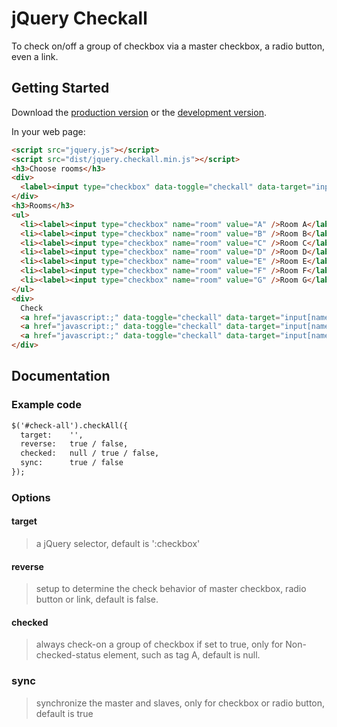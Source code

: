 # jQuery Checkall

To check on/off a group of checkbox via a master checkbox, a radio button, even a link.

## Getting Started
Download the [production version][min] or the [development version][max].

[min]: https://raw.github.com/xixilive/jquery-checkall/master/dist/jquery.checkall.min.js
[max]: https://raw.github.com/xixilive/jquery-checkall/master/dist/jquery.checkall.js

In your web page:

```html
<script src="jquery.js"></script>
<script src="dist/jquery.checkall.min.js"></script>
<h3>Choose rooms</h3>
<div>
  <label><input type="checkbox" data-toggle="checkall" data-target="input[name=room]" />Check All</label>
</div>
<h3>Rooms</h3>
<ul>
  <li><label><input type="checkbox" name="room" value="A" />Room A</label></li>
  <li><label><input type="checkbox" name="room" value="B" />Room B</label></li>
  <li><label><input type="checkbox" name="room" value="C" />Room C</label></li>
  <li><label><input type="checkbox" name="room" value="D" />Room D</label></li>
  <li><label><input type="checkbox" name="room" value="E" />Room E</label></li>
  <li><label><input type="checkbox" name="room" value="F" />Room F</label></li>
  <li><label><input type="checkbox" name="room" value="G" />Room G</label></li>
</ul>
<div>
  Check 
  <a href="javascript:;" data-toggle="checkall" data-target="input[name=room]" data-checked="true">All</a> /
  <a href="javascript:;" data-toggle="checkall" data-target="input[name=room]" data-checked="false">Nothing</a> /
  <a href="javascript:;" data-toggle="checkall" data-target="input[name=room]" data-reverse="true">Reverse</a>
</div>
```

## Documentation

### Example code
```html
$('#check-all').checkAll({
  target:    '',
  reverse:   true / false,
  checked:   null / true / false,
  sync:      true / false
});
```

### Options

#### target
> a jQuery selector, default is ':checkbox'

#### reverse
> setup to determine the check behavior of master checkbox, radio button or link, default is false.
  
#### checked
> always check-on a group of checkbox if set to true, only for Non-checked-status element, such as tag A, default is null.

### sync
> synchronize the master and slaves, only for checkbox or radio button, default is true